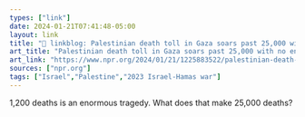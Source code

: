```yaml
---
types: ["link"]
date: 2024-01-21T07:41:48-05:00
layout: link
title: "🔗 linkblog: Palestinian death toll in Gaza soars past 25,000 with no end to war in sight : NPR'"
art_title: "Palestinian death toll in Gaza soars past 25,000 with no end to war in sight : NPR"
art_link: "https://www.npr.org/2024/01/21/1225883522/palestinian-death-toll-soars-past-25-000-in-gaza-with-no-end-to-war-in-sight"
sources: ["npr.org"]
tags: ["Israel","Palestine","2023 Israel-Hamas war"]
---
```

1,200 deaths is an enormous tragedy. What does that make 25,000 deaths?
